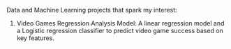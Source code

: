 Data and Machine Learning projects that spark my interest:

1. Video Games Regression Analysis Model: A linear regression model and a Logistic regression classifier to predict video game success based on key features. 





<!---
vedhapant/vedhapant is a ✨ special ✨ repository because its `README.md` (this file) appears on your GitHub profile.
You can click the Preview link to take a look at your changes.
--->

